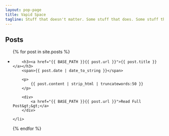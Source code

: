 ```yaml
---
layout: pop-page
title: Vapid Space
tagline: Stuff that doesn't matter. Some stuff that does. Some stuff that falls down the crack.
---
```

    
## Posts

<ul class="posts">
  {% for post in site.posts %}
    <li>

    	<h3><a href="{{ BASE_PATH }}{{ post.url }}">{{ post.title }}</a></h3>
    	<span>{{ post.date | date_to_string }}</span>

    	<p>
    		{{ post.content | strip_html | truncatewords:50 }}
    	</p>

    	<div>
    		<a href="{{ BASE_PATH }}{{ post.url }}">Read Full Post&gt;&gt;</a>
    	</div>
    	
    </li>
  {% endfor %}
</ul>



